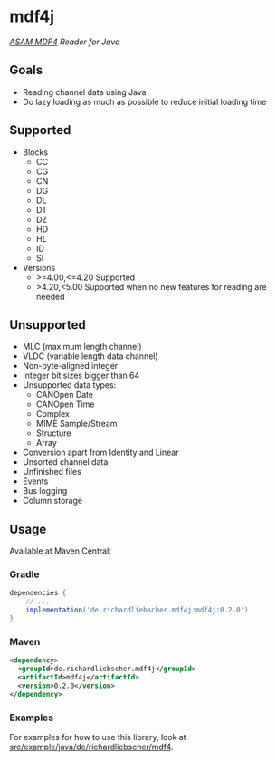 # mdf4j
*[ASAM MDF4](https://www.asam.net/standards/detail/mdf/) Reader for Java*

## Goals

* Reading channel data using Java
* Do lazy loading as much as possible to reduce initial loading time

## Supported

* Blocks
  * CC
  * CG
  * CN
  * DG
  * DL
  * DT
  * DZ
  * HD
  * HL
  * ID
  * SI
* Versions
  * \>=4.00,<=4.20 Supported
  * \>4.20,<5.00 Supported when no new features for reading are needed

## Unsupported
* MLC (maximum length channel)
* VLDC (variable length data channel)
* Non-byte-aligned integer
* Integer bit sizes bigger than 64
* Unsupported data types:
  * CANOpen Date
  * CANOpen Time
  * Complex
  * MIME Sample/Stream
  * Structure
  * Array
* Conversion apart from Identity and Linear
* Unsorted channel data
* Unfinished files
* Events
* Bus logging
* Column storage

## Usage

Available at Maven Central:

### Gradle
```groovy
dependencies {
    // ...
    implementation('de.richardliebscher.mdf4j:mdf4j:0.2.0')
}
```

### Maven
```xml
<dependency>
  <groupId>de.richardliebscher.mdf4j</groupId>
  <artifactId>mdf4j</artifactId>
  <version>0.2.0</version>
</dependency>
```

### Examples

For examples for how to use this library, look at [src/example/java/de/richardliebscher/mdf4](src/example/java/de/richardliebscher/mdf4).

